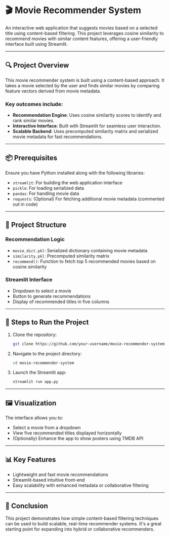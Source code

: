 # 🎬 Movie Recommender System

An interactive web application that suggests movies based on a selected title using content-based filtering. This project leverages cosine similarity to recommend movies with similar content features, offering a user-friendly interface built using Streamlit.

---

## 🔍 Project Overview

This movie recommender system is built using a content-based approach. It takes a movie selected by the user and finds similar movies by comparing feature vectors derived from movie metadata.

### Key outcomes include:

- **Recommendation Engine**: Uses cosine similarity scores to identify and rank similar movies.
- **Interactive Interface**: Built with Streamlit for seamless user interaction.
- **Scalable Backend**: Uses precomputed similarity matrix and serialized movie metadata for fast recommendations.

---

## 📦 Prerequisites

Ensure you have Python installed along with the following libraries:

- `streamlit`: For building the web application interface  
- `pickle`: For loading serialized data  
- `pandas`: For handling movie data  
- `requests`: (Optional) For fetching additional movie metadata (commented out in code)

---

## 📂 Project Structure

### Recommendation Logic  
- `movie_dict.pkl`: Serialized dictionary containing movie metadata  
- `similarity.pkl`: Precomputed similarity matrix  
- `recommend()`: Function to fetch top 5 recommended movies based on cosine similarity  

### Streamlit Interface  
- Dropdown to select a movie  
- Button to generate recommendations  
- Display of recommended titles in five columns  

---

## 🚀 Steps to Run the Project

1. Clone the repository:
   ```bash
   git clone https://github.com/your-username/movie-recommender-system.git
   ```

2. Navigate to the project directory:
   ```bash
   cd movie-recommender-system
   ```

3. Launch the Streamlit app:
   ```bash
   streamlit run app.py
   ```

---

## 🖼️ Visualization

The interface allows you to:

- Select a movie from a dropdown  
- View five recommended titles displayed horizontally  
- (Optionally) Enhance the app to show posters using TMDB API  

---

## 📊 Key Features

- Lightweight and fast movie recommendations  
- Streamlit-based intuitive front-end  
- Easy scalability with enhanced metadata or collaborative filtering  

---

## 🤝 Conclusion

This project demonstrates how simple content-based filtering techniques can be used to build scalable, real-time recommender systems. It's a great starting point for expanding into hybrid or collaborative recommenders.
